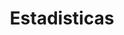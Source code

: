---
title: Estadisticas
menu: 
 main:
  parent: explora-datos
layout: estadisticas
weight: 2
description: Aquí encontrarás la visualización de los datos correspondientes a la información disponible de los programas/ estrategias de la Línea de Sostenibilidad del Idartes. 
---